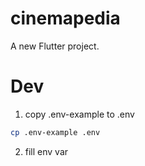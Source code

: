 # cinemapedia

A new Flutter project.

# Dev

1. copy .env-example to .env

```sh
cp .env-example .env
```

2. fill env var

